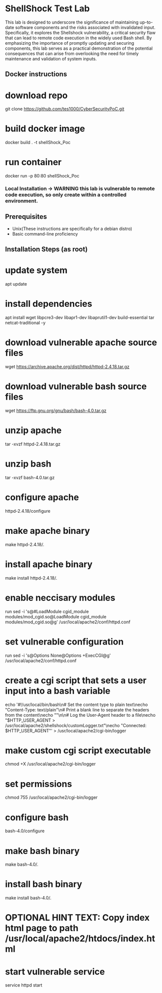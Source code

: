 # ShellShock Test Lab

This lab is designed to underscore the significance of maintaining up-to-date software components and the risks associated with invalidated input. Specifically, it explores the Shellshock vulnerability, a critical security flaw that can lead to remote code execution in the widely used Bash shell. By emphasizing the importance of promptly updating and securing components, this lab serves as a practical demonstration of the potential consequences that can arise from overlooking the need for timely maintenance and validation of system inputs.

## Docker instructions
# download repo
git clone https://github.com/tes1000/CyberSecurityPoC.git

# build docker image
docker build . -t shellShock_Poc

# run container
docker run -p 80:80 shellShock_Poc

### Local Installation -> WARNING this lab is vulnerable to remote code execution, so only create within a controlled environment.

## Prerequisites

- Unix(These instructions are specifically for a debian distro)
- Basic command-line proficiency

## Installation Steps (as root)
# update system
apt update

# install dependencies
apt install wget libpcre3-dev libapr1-dev libaprutil1-dev build-essential tar netcat-traditional -y

# download vulnerable apache source files
wget https://archive.apache.org/dist/httpd/httpd-2.4.18.tar.gz

# download vulnerable bash source files
wget https://ftp.gnu.org/gnu/bash/bash-4.0.tar.gz

# unzip apache
tar -xvzf httpd-2.4.18.tar.gz

# unzip bash
tar -xvzf bash-4.0.tar.gz

# configure apache 
httpd-2.4.18/configure

# make apache binary
make httpd-2.4.18/.

# install apache binary
make install httpd-2.4.18/.

# enable neccisary modules
run sed -i 's@#LoadModule cgid_module modules/mod_cgid.so@LoadModule cgid_module modules/mod_cgid.so@g' /usr/local/apache2/conf/httpd.conf

# set vulnerable configuration
run sed -i 's@Options None@Options +ExecCGI@g' /usr/local/apache2/conf/httpd.conf

# create a cgi script that sets a user input into a bash variable
echo '#!/usr/local/bin/bash\n# Set the content type to plain text\necho "Content-Type: text/plain"\n# Print a blank line to separate the headers from the content\necho ""\n\n# Log the User-Agent header to a file\necho "$HTTP_USER_AGENT > /usr/local/apache2/shellshock/customLogger.txt"\necho "Connected: $HTTP_USER_AGENT"' > /usr/local/apache2/cgi-bin/logger

# make custom cgi script executable
chmod +X /usr/local/apache2/cgi-bin/logger

# set permissions
chmod 755 /usr/local/apache2/cgi-bin/logger

# configure bash
bash-4.0/configure

# make bash binary
make bash-4.0/.

# install bash binary
make install bash-4.0/.

# OPTIONAL HINT TEXT: Copy index html page to path /usr/local/apache2/htdocs/index.html

# start vulnerable service
service httpd start
